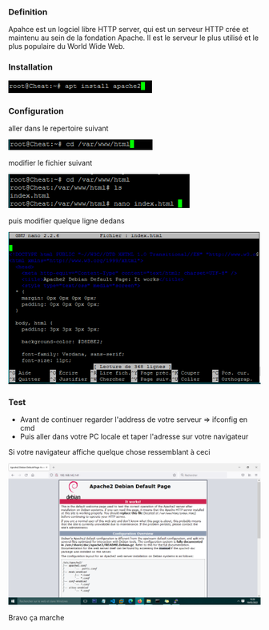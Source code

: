 <h3>Definition</h3>
<p>Apahce est un logciel libre HTTP server, qui est un serveur HTTP crée et maintenu au sein
de la fondation Apache. Il est le serveur le plus utilisé et le plus populaire du World Wide
Web.</p>

<h3>Installation</h3>
<img src="/img/installationapache.PNG">

<h3>Configuration</h3>
<p>aller dans le repertoire suivant</p>
<img src="/img/apacheconfig1.PNG">
<p>modifier le fichier suivant</p>
<img src="/img/apacheconfig2.PNG">
<p>puis modifier quelque ligne dedans</p>
<img src="/img/apacheconfig3.PNG">

<h3>Test</h3>
<ul>
<li>Avant de continuer regarder l'address de votre serveur => ifconfig en cmd</li>
<li>Puis aller dans votre PC locale et taper l'adresse sur votre navigateur</li>
</ul>

<p>Si votre navigateur affiche quelque chose ressemblant à ceci</p>
<img src="/img/apacheconfig4.PNG">
<p> Bravo ça marche</p>
